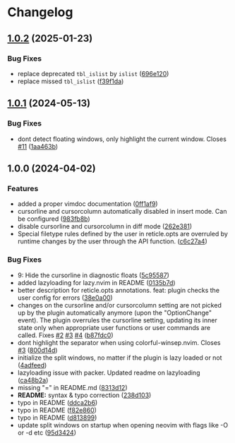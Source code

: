 # Changelog

## [1.0.2](https://github.com/tummetott/reticle.nvim/compare/v1.0.1...v1.0.2) (2025-01-23)


### Bug Fixes

* replace deprecated `tbl_islist` by `islist` ([696e120](https://github.com/tummetott/reticle.nvim/commit/696e1204c613d148b393ecfac0b4ba84d09f6ac4))
* replace missed `tbl_islist` ([f39f1da](https://github.com/tummetott/reticle.nvim/commit/f39f1da5a70e6085a29f39ab9b0c6b029d6fe633))

## [1.0.1](https://github.com/tummetott/reticle.nvim/compare/v1.0.0...v1.0.1) (2024-05-13)


### Bug Fixes

* dont detect floating windows, only highlight the current window. Closes [#11](https://github.com/tummetott/reticle.nvim/issues/11) ([1aa463b](https://github.com/tummetott/reticle.nvim/commit/1aa463be8946359447d78e77d8865f0469d4c254))

## 1.0.0 (2024-04-02)


### Features

* added a proper vimdoc documentation ([0ff1af9](https://github.com/tummetott/reticle.nvim/commit/0ff1af93808c47b7dac3346df49435a508758f90))
* cursorline and cursorcolumn automatically disabled in insert mode. Can be configured ([983fb8b](https://github.com/tummetott/reticle.nvim/commit/983fb8b57390572696a81947ed5093abe499fc7e))
* disable cursorline and cursorcolumn in diff mode ([262e381](https://github.com/tummetott/reticle.nvim/commit/262e381f68b4e547b780bc334e9524635eba3d45))
* Special filetype rules defined by the user in reticle.opts are overruled by runtime changes by the user through the API function. ([c6c27a4](https://github.com/tummetott/reticle.nvim/commit/c6c27a48b77af05d9461006b6a954f2d6d5f3a37))


### Bug Fixes

* 9: Hide the cursorline in diagnostic floats ([5c95587](https://github.com/tummetott/reticle.nvim/commit/5c95587409420b86d1005c855131d5447db810ef))
* added lazyloading for lazy.nvim in README ([0135b7d](https://github.com/tummetott/reticle.nvim/commit/0135b7d171e9c5abb80e56557db11e39a9a68785))
* better description for reticle.opts annotations. feat: plugin checks the user config for errors ([38e0a00](https://github.com/tummetott/reticle.nvim/commit/38e0a007658abf4d64dd9ff773bb1e728ca93d3a))
* changes on the cursorline and/or cursorcolumn setting are not picked up by the plugin automatically anymore (upon the "OptionChange" event). The plugin overrules the cursorline setting, updating its inner state only when appropriate user functions or user commands are called. Fixes [#2](https://github.com/tummetott/reticle.nvim/issues/2) [#3](https://github.com/tummetott/reticle.nvim/issues/3) [#4](https://github.com/tummetott/reticle.nvim/issues/4) ([b87fdc0](https://github.com/tummetott/reticle.nvim/commit/b87fdc033d98b80f07ee01902a1298bb274580e4))
* dont highlight the separator when using colorful-winsep.nvim. Closes [#3](https://github.com/tummetott/reticle.nvim/issues/3) ([800d14d](https://github.com/tummetott/reticle.nvim/commit/800d14d07effbbbd0bfe49c45e199353b7cb5f16))
* initialize the split windows, no matter if the plugin is lazy loaded or not ([4adfeed](https://github.com/tummetott/reticle.nvim/commit/4adfeed88764ea45a2b4389187cd94230611d18e))
* lazyloading issue with packer. Updated readme on lazyloading ([ca48b2a](https://github.com/tummetott/reticle.nvim/commit/ca48b2ab1ba206d050ea98ec5dc766e1cacc5196))
* missing "=" in README.md ([8313d12](https://github.com/tummetott/reticle.nvim/commit/8313d1293a346b6b2d8fbc37fb07fcdad45a8b8e))
* **README:** syntax & typo correction ([238d103](https://github.com/tummetott/reticle.nvim/commit/238d10318d9efa9a46e6925620557b90b35197f8))
* typo in README ([ddca2b6](https://github.com/tummetott/reticle.nvim/commit/ddca2b689bb4b343eb5b1007f619c98acf98815f))
* typo in README ([f82e860](https://github.com/tummetott/reticle.nvim/commit/f82e8608235e1187141ad1b39a6cc2ac0c64f42a))
* typo in README ([d813899](https://github.com/tummetott/reticle.nvim/commit/d81389931cc1073846eea76d59512dfffb55c131))
* update split windows on startup when opening neovim with flags like -O or -d etc ([95d3424](https://github.com/tummetott/reticle.nvim/commit/95d3424cf71f0d7e79100d546d04b9c9583a0216))
